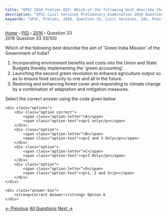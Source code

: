 ```yaml
---
title: "UPSC 2016 Prelims Q33: Which of the following best describe the aim of 'Green India..."
description: "UPSC Civil Services Preliminary Examination 2016 Question 33 with options and answer"
keywords: "UPSC, Prelims, 2016, Question 33, Civil Services, IAS, Previous Year Questions"
---
```


<nav class="breadcrumb">
    <a href="../../">Home</a>
    <span>›</span>
    <a href="../">PIQ</a>
    <span>›</span>
    <a href="./">2016</a>
    <span>›</span>
    <span>Question 33</span>
</nav>

<div class="question-header">
    <div class="question-meta">
        <span class="year-badge">2016</span>
        <span class="question-number">Question 33</span>
        <span class="progress">33/100</span>
    </div>
    <div class="progress-bar">
        <div class="progress-fill" style="width: 33.0%"></div>
    </div>
</div>

<div class="question-content">
    <div class="question-text">
        <p>Which of the following best describe the aim of 'Green India Mission' of the<br />
Government of India?</p>
<ol>
<li>Incorporating environment benefits and costs into the Union and State Budgets thereby implementing the 'green accounting'.</li>
<li>Launching the second green revolution to enhance agriculture output so as to ensure food security to one and all in the future.</li>
<li>Restoring and enhancing forest cover and responding to climate change by a combination of adaptation and mitigation measures.</li>
</ol>
<p>Select the correct answer using the code given below</p>
    </div>
    
    <div class="options">
        <div class="option correct">
            <span class="option-letter">A</span>
            <span class="option-text"><p>1 only</p></span>
        </div>
        <div class="option">
            <span class="option-letter">B</span>
            <span class="option-text"><p>2 and 3 Only</p></span>
        </div>
        <div class="option">
            <span class="option-letter">C</span>
            <span class="option-text"><p>3 Only</p></span>
        </div>
        <div class="option">
            <span class="option-letter">D</span>
            <span class="option-text"><p>1, 2 and 3</p></span>
        </div>
    </div>

    <div class="answer-box">
        <strong>Correct Answer:</strong> Option A
    </div>
</div>

<div class="question-nav">
    <a href="../q032-mission-indradhanush-launched-by-the-government-of/" class="nav-btn prev">← Previous</a>
    <a href="../" class="nav-btn center">All Questions</a>
    <a href="../q034-with-reference-to-pre-packaged-items-in-india-it-i/" class="nav-btn next">Next →</a>
</div>

